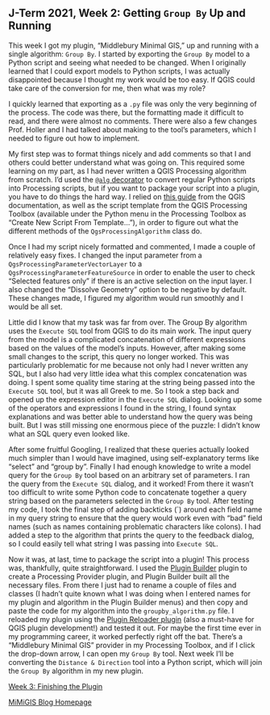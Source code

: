 ## J-Term 2021, Week 2: Getting `Group By` Up and Running

This week I got my plugin, “Middlebury Minimal GIS,” up and running with a single algorithm: `Group By`. I started by exporting the `Group By` model to a Python script and seeing what needed to be changed. When I originally learned that I could export models to Python scripts, I was actually disappointed because I thought my work would be too easy. If QGIS could take care of the conversion for me, then what was my role?

I quickly learned that exporting as a `.py` file was only the very beginning of the process. The code was there, but the formatting made it difficult to read, and there were almost no comments. There were also a few changes Prof. Holler and I had talked about making to the tool’s parameters, which I needed to figure out how to implement.

My first step was to format things nicely and add comments so that I and others could better understand what was going on. This required some learning on my part, as I had never written a QGIS Processing algorithm from scratch. I’d used the [`@alg` decorator](https://docs.qgis.org/3.16/en/docs/user_manual/processing/scripts.html#the-alg-decorator) to convert regular Python scripts into Processing scripts, but if you want to package your script into a plugin, you have to do things the hard way. I relied on [this guide](https://docs.qgis.org/3.16/en/docs/user_manual/processing/scripts.html) from the QGIS documentation, as well as the script template from the QGIS Processing Toolbox (available under the Python menu in the Processing Toolbox as “Create New Script From Template…”), in order to figure out what the different methods of the `QgsProcessingAlgorithm` class do.

Once I had my script nicely formatted and commented, I made a couple of relatively easy fixes. I changed the input parameter from a `QgsProcessingParameterVectorLayer` to a `QgsProcessingParameterFeatureSource` in order to enable the user to check “Selected features only” if there is an active selection on the input layer. I also changed the “Dissolve Geometry” option to be negative by default. These changes made, I figured my algorithm would run smoothly and I would be all set.

Little did I know that my task was far from over. The Group By algorithm uses the `Execute SQL` tool from QGIS to do its main work. The input query from the model is a complicated concatenation of different expressions based on the values of the model’s inputs. However, after making some small changes to the script, this query no longer worked. This was particularly problematic for me because not only had I never written any SQL, but I also had very little idea what this complex concatenation was doing. I spent some quality time staring at the string being passed into the `Execute SQL` tool, but it was all Greek to me. So I took a step back and opened up the expression editor in the `Execute SQL` dialog. Looking up some of the operators and expressions I found in the string, I found syntax explanations and was better able to understand how the query was being built. But I was still missing one enormous piece of the puzzle: I didn’t know what an SQL query even looked like.

After some fruitful Googling, I realized that these queries actually looked much simpler than I would have imagined, using self-explanatory terms like “select” and “group by”. Finally I had enough knowledge to write a model query for the `Group By` tool based on an arbitrary set of parameters. I ran the query from the `Execute SQL` dialog, and it worked! From there it wasn’t too difficult to write some Python code to concatenate together a query string based on the parameters selected in the `Group By` tool. After testing my code, I took the final step of adding backticks (\`) around each field name in my query string to ensure that the query would work even with “bad” field names (such as names containing problematic characters like colons). I had added a step to the algorithm that prints the query to the feedback dialog, so I could easily tell what string I was passing into `Execute SQL`.

Now it was, at last, time to package the script into a plugin! This process was, thankfully, quite straightforward. I used the [Plugin Builder](https://github.com/g-sherman/Qgis-Plugin-Builder) plugin to create a Processing Provider plugin, and Plugin Builder built all the necessary files. From there I just had to rename a couple of files and classes (I hadn’t quite known what I was doing when I entered names for my plugin and algorithm in the Plugin Builder menus) and then copy and paste the code for my algorithm into the `groupby_algorithm.py` file. I reloaded my plugin using the [Plugin Reloader plugin](https://github.com/borysiasty/plugin_reloader) (also a must-have for QGIS plugin development!) and tested it out. For maybe the first time ever in my programming career, it worked perfectly right off the bat. There’s a “Middlebury Minimal GIS” provider in my Processing Toolbox, and if I click the drop-down arrow, I can open my `Group By` tool. Next week I’ll be converting the `Distance & Direction` tool into a Python script, which will join the `Group By` algorithm in my new plugin.

[Week 3: Finishing the Plugin](https://majacannavo.github.io/jterm21/jterm21week3)

[MiMiGIS Blog Homepage](https://majacannavo.github.io/jterm21/jterm21main)
